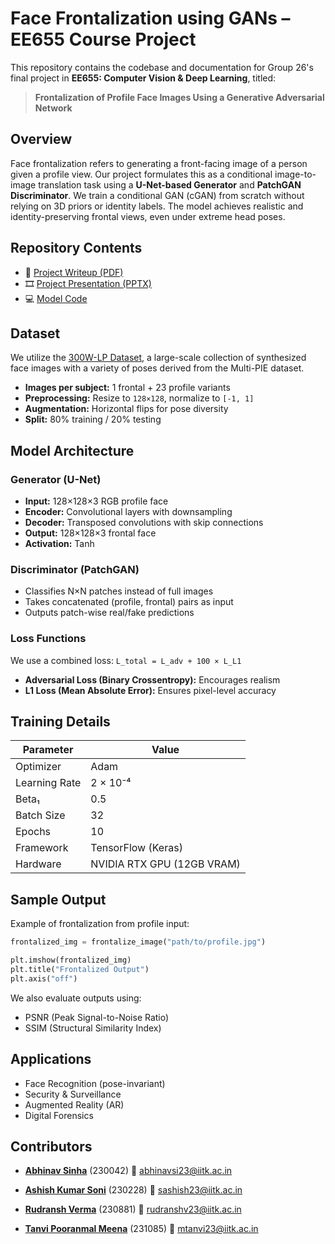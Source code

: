 # Face Frontalization using GANs – EE655 Course Project

This repository contains the codebase and documentation for Group 26's final project in **EE655: Computer Vision & Deep Learning**, titled:

> **Frontalization of Profile Face Images Using a Generative Adversarial Network**

## Overview

Face frontalization refers to generating a front-facing image of a person given a profile view. Our project formulates this as a conditional image-to-image translation task using a **U-Net-based Generator** and **PatchGAN Discriminator**. We train a conditional GAN (cGAN) from scratch without relying on 3D priors or identity labels. The model achieves realistic and identity-preserving frontal views, even under extreme head poses.

## Repository Contents

- 📄 [Project Writeup (PDF)](https://github.com/Face-Frontalization/Face-Frontalization/blob/main/Face-Frontalization-Writeup.pdf)  
- 🎞️ [Project Presentation (PPTX)](https://github.com/Face-Frontalization/Face-Frontalization/blob/main/Face-Frontalization-Presentation.pdf)  
- 💻 [Model Code](https://github.com/Face-Frontalization/Face-Frontalization/blob/main/Model.py)

## Dataset

We utilize the [300W-LP Dataset](https://drive.google.com/file/d/0B7OEHD3T4eCkVGs0TkhUWFN6N1k/view?resourcekey=0-WT5tO4TOCbNZY6r6z6WmOA), a large-scale collection of synthesized face images with a variety of poses derived from the Multi-PIE dataset.

- **Images per subject:** 1 frontal + 23 profile variants
- **Preprocessing:** Resize to `128×128`, normalize to `[-1, 1]`
- **Augmentation:** Horizontal flips for pose diversity
- **Split:** 80% training / 20% testing

## Model Architecture

### Generator (U-Net)
- **Input:** 128×128×3 RGB profile face
- **Encoder:** Convolutional layers with downsampling
- **Decoder:** Transposed convolutions with skip connections
- **Output:** 128×128×3 frontal face
- **Activation:** Tanh

### Discriminator (PatchGAN)
- Classifies N×N patches instead of full images
- Takes concatenated (profile, frontal) pairs as input
- Outputs patch-wise real/fake predictions

### Loss Functions
We use a combined loss:
``` L_total = L_adv + 100 × L_L1 ```

- **Adversarial Loss (Binary Crossentropy):** Encourages realism
- **L1 Loss (Mean Absolute Error):** Ensures pixel-level accuracy

## Training Details

| Parameter       | Value          |
|----------------|----------------|
| Optimizer      | Adam           |
| Learning Rate  | 2 × 10⁻⁴       |
| Beta₁          | 0.5            |
| Batch Size     | 32             |
| Epochs         | 10             |
| Framework      | TensorFlow (Keras) |
| Hardware       | NVIDIA RTX GPU (12GB VRAM) |

## Sample Output

Example of frontalization from profile input:

```python
frontalized_img = frontalize_image("path/to/profile.jpg")

plt.imshow(frontalized_img)
plt.title("Frontalized Output")
plt.axis("off")
```
We also evaluate outputs using:
 - PSNR (Peak Signal-to-Noise Ratio)
 - SSIM (Structural Similarity Index)

## Applications
 - Face Recognition (pose-invariant)
 - Security & Surveillance
 - Augmented Reality (AR)
 - Digital Forensics

## Contributors

- **[Abhinav Sinha]()** (230042)  📧 abhinavsi23@iitk.ac.in  

- **[Ashish Kumar Soni](https://github.com/SPIKIE-24)** (230228)  📧 sashish23@iitk.ac.in  

- **[Rudransh Verma](https://github.com/RudranshVerma23)** (230881)  📧 rudranshv23@iitk.ac.in  

- **[Tanvi Pooranmal Meena](https://github.com/tanvincible)** (231085)  📧 mtanvi23@iitk.ac.in  
